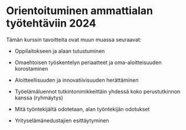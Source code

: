# Orientoituminen ammattialan työtehtäviin 2024

Tämän kurssin tavoitteita ovat muun muassa seuraavat:

- Oppilaitokseen ja alaan tutustuminen

- Omaehtoisen työskentelyn periaatteet ja oma-aloitteisuuden korostaminen

- Aloitteellisuuden ja innovatiivisuuden herättäminen

- Työelämäluennot tutkintonimikkeittäin yhdessä koko perustutkinnon kanssa (ryhmäytys)

- Mitä työntekijältä odotetaan, alan työntekijän odotukset

- Yrityselämänedustajien esittäytyminen

